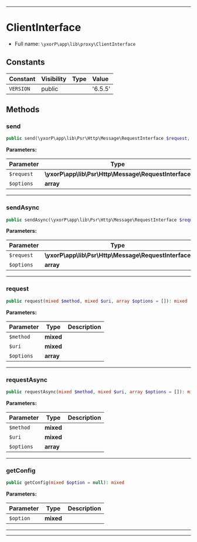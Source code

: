 ***

# ClientInterface





* Full name: `\yxorP\app\lib\proxy\ClientInterface`


## Constants

| Constant | Visibility | Type | Value |
|:---------|:-----------|:-----|:------|
|`VERSION`|public| |&#039;6.5.5&#039;|

## Methods


### send



```php
public send(\yxorP\app\lib\Psr\Http\Message\RequestInterface $request, array $options = []): mixed
```








**Parameters:**

| Parameter | Type | Description |
|-----------|------|-------------|
| `$request` | **\yxorP\app\lib\Psr\Http\Message\RequestInterface** |  |
| `$options` | **array** |  |




***

### sendAsync



```php
public sendAsync(\yxorP\app\lib\Psr\Http\Message\RequestInterface $request, array $options = []): mixed
```








**Parameters:**

| Parameter | Type | Description |
|-----------|------|-------------|
| `$request` | **\yxorP\app\lib\Psr\Http\Message\RequestInterface** |  |
| `$options` | **array** |  |




***

### request



```php
public request(mixed $method, mixed $uri, array $options = []): mixed
```








**Parameters:**

| Parameter | Type | Description |
|-----------|------|-------------|
| `$method` | **mixed** |  |
| `$uri` | **mixed** |  |
| `$options` | **array** |  |




***

### requestAsync



```php
public requestAsync(mixed $method, mixed $uri, array $options = []): mixed
```








**Parameters:**

| Parameter | Type | Description |
|-----------|------|-------------|
| `$method` | **mixed** |  |
| `$uri` | **mixed** |  |
| `$options` | **array** |  |




***

### getConfig



```php
public getConfig(mixed $option = null): mixed
```








**Parameters:**

| Parameter | Type | Description |
|-----------|------|-------------|
| `$option` | **mixed** |  |




***


***

